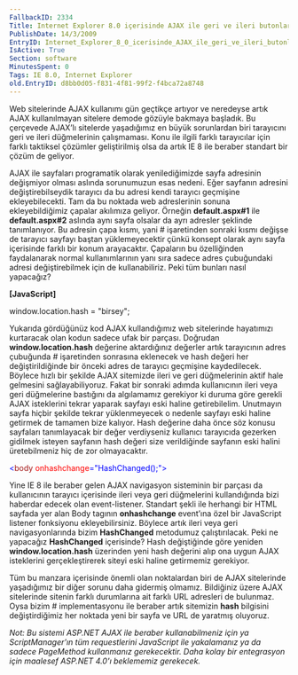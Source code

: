 ```yaml
---
FallbackID: 2334
Title: Internet Explorer 8.0 içerisinde AJAX ile geri ve ileri butonlarına dair çözüm.
PublishDate: 14/3/2009
EntryID: Internet_Explorer_8_0_icerisinde_AJAX_ile_geri_ve_ileri_butonlarina_dair_cozum
IsActive: True
Section: software
MinutesSpent: 0
Tags: IE 8.0, Internet Explorer
old.EntryID: d8bb0d05-f831-4f81-99f2-f4bca72a8748
---
```

Web sitelerinde AJAX kullanımı gün geçtikçe artıyor ve neredeyse artık
AJAX kullanılmayan sitelere demode gözüyle bakmaya başladık. Bu
çerçevede AJAX’lı sitelerde yaşadığımız en büyük sorunlardan biri
tarayıcını geri ve ileri düğmelerinin çalışmaması. Konu ile ilgili
farklı tarayıcılar için farklı taktiksel çözümler geliştirilmiş olsa da
artık IE 8 ile beraber standart bir çözüm de geliyor.

AJAX ile sayfaları programatik olarak yenilediğimizde sayfa adresinin
değişmiyor olması aslında sorunumuzun esas nedeni. Eğer sayfanın
adresini değiştirebilseydik tarayıcı da bu adresi kendi tarayıcı
geçmişine ekleyebilecekti. Tam da bu noktada web adreslerinin sonuna
ekleyebildiğimiz çapalar akılımıza geliyor. Örneğin **default.aspx\#1**
ile **default.aspx\#2** aslında aynı sayfa olsalar da ayrı adresler
şeklinde tanımlanıyor. Bu adresin çapa kısmı, yani \# işaretinden
sonraki kısmı değişse de tarayıcı sayfayı baştan yüklemeyecektir çünkü
konsept olarak aynı sayfa içerisinde farklı bir konum arayacaktır.
Çapaların bu özelliğinden faydalanarak normal kullanımlarının yanı sıra
sadece adres çubuğundaki adresi değiştirebilmek için de kullanabiliriz.
Peki tüm bunları nasıl yapacağız?

**[JavaScript]**

window.location.hash = "birsey";

Yukarıda gördüğünüz kod AJAX kullandığımız web sitelerinde hayatımızı
kurtaracak olan kodun sadece ufak bir parçası. Doğrudan
**window.location.hash** değerine aktardığınız değerler artık
tarayıcının adres çubuğunda \# işaretinden sonrasına eklenecek ve hash
değeri her değiştirildiğinde bir önceki adres de tarayıcı geçmişine
kaydedilecek. Böylece hızlı bir şekilde AJAX sitemizde ileri ve geri
düğmelerinin aktif hale gelmesini sağlayabiliyoruz. Fakat bir sonraki
adımda kullanıcının ileri veya geri düğmelerine bastığını da algılamamız
gerekiyor ki duruma göre gerekli AJAX isteklerini tekrar yaparak sayfayı
eski haline getirebilelim. Unutmayın sayfa hiçbir şekilde tekrar
yüklenmeyecek o nedenle sayfayı eski haline getirmek de tamamen bize
kalıyor. Hash değerine daha önce söz konusu sayfaları tanımlayacak bir
değer verdiyseniz kullanıcı tarayıcıda gezerken gidilmek isteyen
sayfanın hash değeri size verildiğinde sayfanın eski halini
üretebilmeniz hiç de zor olmayacaktır.

<span style="color: blue;">\<</span><span
style="color: #a31515;">body</span> <span
style="color: red;">onhashchange</span><span
style="color: blue;">="HashChanged();"\></span>

Yine IE 8 ile beraber gelen AJAX navigasyon sisteminin bir parçası da
kullanıcının tarayıcı içerisinde ileri veya geri düğmelerini
kullandığında bizi haberdar edecek olan event-listener. Standart şekli
ile herhangi bir HTML sayfada yer alan Body tagının **onhashchange**
event’ına özel bir JavaScript listener fonksiyonu ekleyebilirsiniz.
Böylece artık ileri veya geri navigasyonlarında bizim **HashChanged**
metodumuz çalıştırılacak. Peki ne yapacağız **HashChanged** içerisinde?
Hash değiştiğinde göre yeniden **window.location.hash** üzerinden yeni
hash değerini alıp ona uygun AJAX isteklerini gerçekleştirerek siteyi
eski haline getirmemiz gerekiyor.

Tüm bu manzara içerisinde önemli olan noktalardan biri de AJAX
sitelerinde yaşadığımız bir diğer sorunu daha gidermiş olmamız.
Bildiğiniz üzere AJAX sitelerinde sitenin farklı durumlarına ait farklı
URL adresleri de bulunmaz. Oysa bizim \# implementasyonu ile beraber
artık sitemizin **hash** bilgisini değiştirdiğimiz her noktada yeni bir
sayfa ve URL de yaratmış oluyoruz.

*Not: Bu sistemi ASP.NET AJAX ile beraber kullanabilmeniz için ya
ScriptManager'ın tüm requestlerini JavaScript ile yakalamanız ya da
sadece PageMethod kullanmanız gerekecektir. Daha kolay bir entegrasyon
için maalesef ASP.NET 4.0'ı beklememiz gerekecek.*


